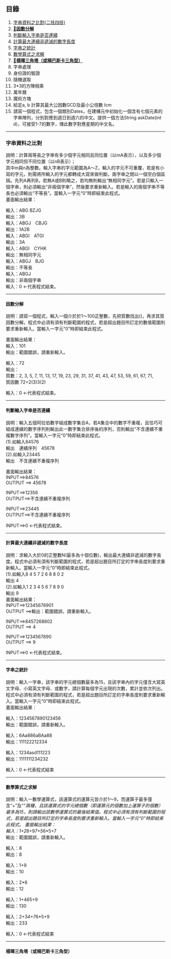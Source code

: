 ## 目錄
1.	[字串資料之比對(二技四技)](#字串資料之比對)
2.	[**:lollipop:因數分解**](#因數分解)
3.	[判斷輸入字串是否連續](#判斷輸入字串是否連續)
4.	[計算最大連續非遞減的數字長度](#計算最大連續非遞減的數字長度)
5.	[字串之統計](#字串之統計)
6.	[數學算式之求解](#數學算式之求解)
7.	[**:lollipop:楊暉三角塔（或稱巴斯卡三角型）**](#楊暉三角塔或稱巴斯卡三角型)
8.	字串處理
9.	身份證的驗證
10.	隨機選取
11.	3*3的方陣相乘
12.	萬年曆
13.	魔術方塊
14.	給定a, b 計算其最大公因數GCD及最小公倍數 lcm
15.	請寫一個程式，包含一個類別Dates，在建構元中初始化一個含有七個元素的字串陣列，分別對應到週日到週六的中文。提供一個方法String askDate(int d)，可接受1-7的數字，傳此數字對應星期的中文名。
****

### 字串資料之比對

說明：計算兩等長之字串有多少個字元相同且同位置（以mA表示），以及多少個字元相同但不同位置（以nB表示）；  
	其中m與n為整數。輸入字串的字元範圍為A～Z，輸入的字元不可重覆，若是有小寫的字元，則需將所輸入的字元都轉成大寫來做判斷。兩字串之間以一個空白個區隔。先列A再列B，若無A或B則略之，若均無則輸出“無相同字元”。若是只輸入一個字串，則必須輸出“非兩個字串”，然後要求重新輸入。若是輸入的兩個字串不等長也必須輸出“不等長”。當輸入一字元“0”時即結束此程式。  
畫面輸出結果：

輸入：ABG  BZJG  
輸出：3B  
輸入：ABGJ　CBJG  
輸出：1A2B  
輸入：ABGI　ATGI  
輸出：3A  
輸入：ABGI　CYHK  
輸出：無相同字元  
輸入：ABGJ　BJG  
輸出：不等長  
輸入：ABGJ  
輸出：非兩個字串  
輸入：0 <-代表程式結束。


___

#### 因數分解

說明：請寫一個程式，輸入一個介於於1～100正整數，先把質數找出()，再求其質因數分解。程式中必須有須有判斷範圍的程式，若是超出題目所訂定的數值範圍則要求重新輸入。當輸入一字元“0”時即結束此程式。

畫面輸出結果：  
輸入：101  
輸出：範圍錯誤，請重新輸入。

輸入：72  
輸出：  
質數：2,  3,  5,  7,  11,  13,  17,  19,  23,  29,  31,  37,  41,  43,  47,  53,  59,  61,  67,  71,  
質因數  72=2(3)3(2)  

輸入：0 <-代表程式結束。

___


#### 判斷輸入字串是否連續
說明：輸入五個阿拉伯數字組成數字集合A，若A集合中的數字不重複，且恰巧可組成連續的數字序列則輸出此一數字集合排序後的序列，否則輸出“不含連續不重複數字序列”。當輸入一字元“0”時即結束此程式。  
(1).如輸入84576  
輸出　連續序列　45678  
(2).如輸入23445  
輸出　不含連續不重複序列


畫面輸出結果：  
INPUT==>84576  
OUTPUT ==> 45678

INPUT==>12356  
OUTPUT==>不含連續不重複序列

INPUT==>23445  
OUTPUT==>不含連續不重複序列

INPUT==>0 <-代表程式結束。


___


#### 計算最大連續非遞減的數字長度

說明：求輸入大於0的正整數N(最多為十個位數)，輸出最大連續非遞減的數字長度。程式中必須有須有判斷範圍的程式，若是超出題目所訂定的字串長度則要求重新輸入。當輸入一字元“0”時即結束此程式。  
(1).如輸入8 4 5 7 2 6 8 8 0 2  
輸出  4  
(2).如輸入1 2 3 4 5 6 7 8 9 0  
輸出 9  
畫面輸出結果：  
INPUT==>12345678901  
OUTPUT ==>輸出：範圍錯誤，請重新輸入。

INPUT==>8457268802  
OUTPUT ==> 4

INPUT==>1234567890  
OUTPUT ==> 9

INPUT==>0 <-代表程式結束。


___


#### 字串之統計
說明：輸入一字串，該字串的字元總個數最多為15，且該字串內的字元僅含大寫英文字母、小寫英文字母、或數字，請計算每個字元出現的次數，累計並依次列出。程式中必須有須有判斷範圍的程式，若是超出題目所訂定的字串長度則要求重新輸入。當輸入一字元“0”時即結束此程式。  
畫面輸出結果：

輸入：1234567890123456  
輸出：範圍錯誤，請重新輸入。

輸入：6Aa886aBAa88  
輸出：111122212334

輸入：1234asd111223  
輸出：1111111234232  

輸入：0 <-代表程式結束


___


#### 數學算式之求解
說明：輸入一數學運算式，該運算式的運算元皆介於1～9，而運算子最多僅含“+”及“*”兩種，且該運算式的字元總個數（即運算元的個數加上運算子的個數）最多為15，則請輸出該數學運算式的最後結果值。程式中必須有須有判斷範圍的程式，若是超出題目所訂定的字串長度則要求重新輸入。當輸入一字元“0”時即結束此程式。
畫面輸出結果：  
輸入：1+2*8+9*7+5*6*5+7  
輸出：範圍錯誤，請重新輸入。

輸入：8  
輸出：8

輸入：1+9  
輸出：10

輸入：2*6  
輸出：12

輸入：1+4*6*5+9  
輸出：130

輸入：2+3*4+7*6*5+9  
輸出：233  

輸入：0 <-代表程式結束


___


#### 楊暉三角塔（或稱巴斯卡三角型）
